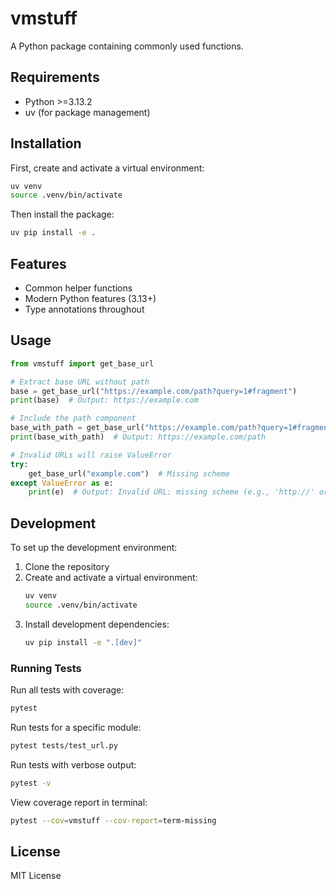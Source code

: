 # vmstuff

A Python package containing commonly used functions.

## Requirements

- Python >=3.13.2
- uv (for package management)

## Installation

First, create and activate a virtual environment:
```bash
uv venv
source .venv/bin/activate
```

Then install the package:
```bash
uv pip install -e .
```

## Features

- Common helper functions
- Modern Python features (3.13+)
- Type annotations throughout

## Usage

```python
from vmstuff import get_base_url

# Extract base URL without path
base = get_base_url("https://example.com/path?query=1#fragment")
print(base)  # Output: https://example.com

# Include the path component
base_with_path = get_base_url("https://example.com/path?query=1#fragment", include_path=True)
print(base_with_path)  # Output: https://example.com/path

# Invalid URLs will raise ValueError
try:
    get_base_url("example.com")  # Missing scheme
except ValueError as e:
    print(e)  # Output: Invalid URL: missing scheme (e.g., 'http://' or 'https://')
```

## Development

To set up the development environment:

1. Clone the repository
2. Create and activate a virtual environment:
   ```bash
   uv venv
   source .venv/bin/activate
   ```
3. Install development dependencies:
   ```bash
   uv pip install -e ".[dev]"
   ```

### Running Tests

Run all tests with coverage:
```bash
pytest
```

Run tests for a specific module:
```bash
pytest tests/test_url.py
```

Run tests with verbose output:
```bash
pytest -v
```

View coverage report in terminal:
```bash
pytest --cov=vmstuff --cov-report=term-missing
```

## License

MIT License
